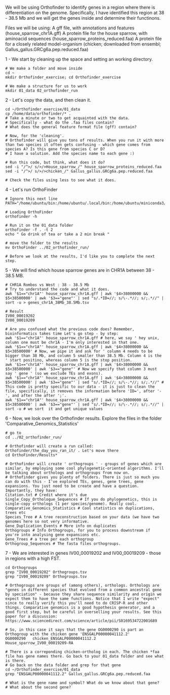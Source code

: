 We will be using Orthofinder to identify genes in a region where there is differentiation on the genome. Specifically, I have identified this region at 38 - 38.5 Mb and we will get the genes inside and determine their functinons.

Files we will be using:
A gff file, with annotations and features (house_sparrow_chr1A.gff)
A protein file for the house sparrow, with aminoacid sequences (house_sparrow_proteins_reduced.faa)
A protein file for a closely related model-organism (chicken; downloaded from ensembl; Gallus_gallus.GRCg6a.pep.reduced.faa)


1 - We start by cleaning up the space and setting an working directory.

```
# We make a folder and move inside
cd ~
mkdir Orthofinder_exercise; cd Orthofinder_exercise

# We make a structure for us to work
mkdir 01_data 02_orthofinder_run
```

2 - Let's copy the data, and then clean it.
```
cd ~/Orthofinder_exercise/01_data
cp /home/data/orthofinder/* .
# Take a minute or two to get acquainted with the data.
# Specifically - what do the .faa files contain?
# What does the general feature format file (gff) contain?

# Now, for the 'cleaning'.
# Orthofinder will give you tons of results. When you run it with more than two species it often gets confusing - which gene comes from species A? Is this gene from species C or D?
# I have a solution. Add the species name to each gene :)

# Run this code, but think, what does it do?
sed -i "/^>/ s/>/>House_sparrow_/" house_sparrow_proteins_reduced.faa
sed -i "/^>/ s/>/>chicken_/" Gallus_gallus.GRCg6a.pep.reduced.faa

# Check the files using less to see what it does.
```

4 - Let's run OrthoFinder
```
# Ignore this next line
PATH="/home/ubuntu/bin:/home/ubuntu/.local/bin:/home/ubuntu/miniconda3/bin:/home/ubuntu/miniconda3/condabin:/home/ubuntu/miniconda3/bin:/usr/local/sbin:/usr/local/bin:/usr/sbin:/usr/bin:/sbin:/bin:/usr/games:/usr/local/games:/home/scripts"

# Loading OrthoFinder
orthofinder -h

# Run it on the 01_data folder
orthofinder -f . -t 2
echo " Go drink of tea or take a 2 min break "

# move the folder to the results
mv OrthoFinder ../02_orthofinder_run/

# Before we look at the results, I'd like you to complete the next step.
```

5 - We will find which house sparrow genes are in CHR1A between 38 - 38.5 MB.
```
# CHR1A Rombos vs West : 38 - 38.5 Mb
# Try to understand the code and what it does.
awk '$1=="chr1A"' house_sparrow_chr1A.gff | awk '$4>38000000 && $5<38500000' | awk '$3=="gene"' | sed "s/.*ID=//; s/\-.*//; s/;.*//" | sort -u > genes_chr1A_38Mb_38.5Mb.tsv

# Result
IV00_00019202
IV00_00019209

# Are you confused what the previous code does? Remember, bioinformatics takes time Let's go step - by step:
awk '$1=="chr1A"' house_sparrow_chr1A.gff # here, we say ' hey unix, column one must be chr1A - I'm only interested in that one.
awk '$1=="chr1A"' house_sparrow_chr1A.gff | awk '$4>38000000 && $5<38500000' # Now, we pipe it and ask for ' column 4 needs to be bigger than 38 Mb, and column 5 smaller than 38.5 Mb. Column 4 is the ' start positino, whereas column 5 is the stop position.
awk '$1=="chr1A"' house_sparrow_chr1A.gff | awk '$4>38000000 && $5<38500000' | awk '$3=="gene"' # Now we specify that column 3 must say ' gene ' (so we exclude TEs and exons).
awk '$1=="chr1A"' house_sparrow_chr1A.gff | awk '$4>38000000 && $5<38500000' | awk '$3=="gene"' | sed "s/.*ID=//; s/\-.*//; s/;.*//" # This code is pretty specific to our data - it is just to clean the file, specifically, it removes the information before 'ID=', after '-', and after the after ';'.
awk '$1=="chr1A"' house_sparrow_chr1A.gff | awk '$4>38000000 && $5<38500000' | awk '$3=="gene"' | sed "s/.*ID=//; s/\-.*//; s/;.*//" | sort -u # we sort  it and get unique values
```

6 - Now, we look over the Orthofinder results. Explore the files in the folder 'Comparative_Genomics_Statistics'
```
# go to
cd ../02_orthofinder_run/

# Orthofinder will create a run called: Orthofinder/the_day_you_ran_it/ . Let's move there
cd OrthoFinder/Results*

# Orthofinder will create ' orthogroups ' - groups of genes which are similar, by employing some cool phylogenetic-oriented algorithms. I'll be talking about orthologs and orthogroups from now on.
# Orthofinder gives you plenty of folders. There is just so much you can do with this - I've explored TEs, genes, gene trees, gene expansions. You just need to be create and have a question. Importantly, they have:
Citation.txt # Credit where it's due
Single_Copy_Orthologue_Sequences # If you do phylogenetics, this is single-copy orthologs (1 per species/genome). Really cool.
Comparative_Genomics_Statistics # Cool statistics on duplications, trees etc
Species_Tree # A tree reconstruction based on your data (we have two genomes here so not very informative.
Gene_Duplication_Events # More info on duplicates
Orthogroups # Info Orthogroups, for you to process downstream if you're into analysing gene expansions etc.
Gene_Trees # a tree per each orthogroup
Orthogroup_Sequences # The fasta files orthogroups.
```

7 - We are interested in genes IV00_00019202 and IV00_00019209 - those in regions with a high FST.
```
cd Orthogroups
grep "IV00_00019202" Orthogroups.tsv
grep "IV00_00019209" Orthogroups.tsv

# Orthogroups are groups of (among others), orthologs. Orthologs are "genes in different species that evolved from a common ancestral gene by speciation" - because they share sequence similarity and origin we expect them to have the same functions. Notice that I write "expect" since to really verify this you'll need to do CRISP-R and other things. Comparative genomics is a good hypothesis generator, and a good first step, but be careful in overselling your results. See this paper for a discussion: https://www.sciencedirect.com/science/article/pii/S0169534722001689

# So, in this case it says that the gene OG0000290 is part an Orthogroup with the chicken gene 'ENSGALP00000041112.2'
OG0000290	chicken_ENSGALP00000041112.2	House_sparrow_IV00_00019209-RA

# There is a correponding chicken-ortholog in each. The chicken *faa file has gene names there. Go back to your 01_data folder and see what is there.
# Go back on the data folder and grep for that gene
cd ~/Orthofinder_exercise/01_data
grep "ENSGALP00000041112.2" Gallus_gallus.GRCg6a.pep.reduced.faa

# What is the gene name and symbol? What do we know about that gene?
# What about the second gene?
```
